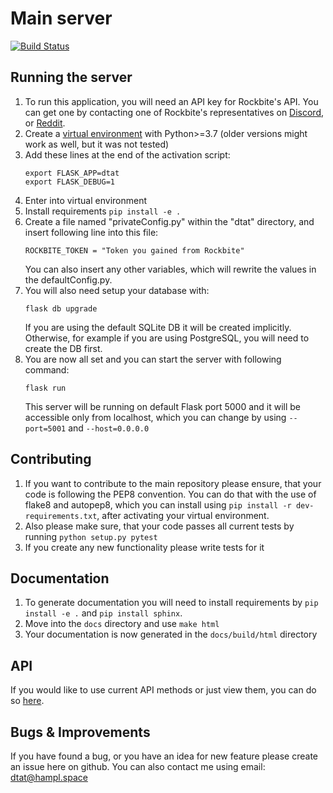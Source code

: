 # Main server
[![Build Status](https://www.travis-ci.org/deeptownadmintools/main-server.svg?branch=master)](https://www.travis-ci.org/deeptownadmintools/main-server)


## Running the server
1) To run this application, you will need an API key for Rockbite's API. You can get one by contacting one of Rockbite's representatives on [Discord](https://discord.gg/jm6vJqG), or [Reddit](https://www.reddit.com/r/deeptown/).
1) Create a [virtual environment](https://docs.python.org/3/library/venv.html) with Python>=3.7 (older versions might work as well, but it was not tested)
1) Add these lines at the end of the activation script:
    ```
    export FLASK_APP=dtat
    export FLASK_DEBUG=1
    ```
1) Enter into virtual environment
1) Install requirements `pip install -e .`
1) Create a file named "privateConfig.py" within the "dtat" directory, and insert following line into this file:
    ```
    ROCKBITE_TOKEN = "Token you gained from Rockbite"
    ```
    You can also insert any other variables, which will rewrite the values in the defaultConfig.py.    
1) You will also need setup your database with:
    ```
    flask db upgrade
    ```
    If you are using the default SQLite DB it will be created implicitly. Otherwise, for example if you are using PostgreSQL, you will need to create the DB first.
1) You are now all set and you can start the server with following command:
    ```
    flask run
    ```
    This server will be running on default Flask port 5000 and it will be accessible only from localhost, which you can change by using `--port=5001` and `--host=0.0.0.0`

## Contributing
1) If you want to contribute to the main repository please ensure, that your code is following the PEP8 convention. You can do that with the use of flake8 and autopep8, which you can install using `pip install -r dev-requirements.txt`, after activating your virtual environment.
2) Also please make sure, that your code passes all current tests by running `python setup.py pytest`
3) If you create any new functionality please write tests for it

## Documentation
1) To generate documentation you will need to install requirements by `pip install -e .` and `pip install sphinx`.
1) Move into the `docs` directory and use `make html`
1) Your documentation is now generated in the `docs/build/html` directory

## API
If you would like to use current API methods or just view them, you can do so [here](https://documenter.getpostman.com/view/5414817/S1LsXq6g).

## Bugs & Improvements
If you have found a bug, or you have an idea for new feature please create an issue here on github. You can also contact me using email: [dtat@hampl.space](mailto:dtat@hampl.space)